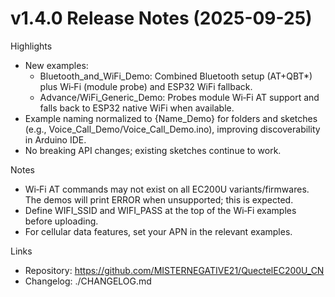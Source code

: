 # v1.4.0 Release Notes (2025-09-25)

Highlights
- New examples:
	- Bluetooth_and_WiFi_Demo: Combined Bluetooth setup (AT+QBT*) plus Wi‑Fi (module probe) and ESP32 WiFi fallback.
	- Advance/WiFi_Generic_Demo: Probes module Wi‑Fi AT support and falls back to ESP32 native WiFi when available.
- Example naming normalized to {Name_Demo} for folders and sketches (e.g., Voice_Call_Demo/Voice_Call_Demo.ino), improving discoverability in Arduino IDE.
- No breaking API changes; existing sketches continue to work.

Notes
- Wi‑Fi AT commands may not exist on all EC200U variants/firmwares. The demos will print ERROR when unsupported; this is expected.
- Define WIFI_SSID and WIFI_PASS at the top of the Wi‑Fi examples before uploading.
- For cellular data features, set your APN in the relevant examples.

Links
- Repository: https://github.com/MISTERNEGATIVE21/QuectelEC200U_CN
- Changelog: ./CHANGELOG.md
